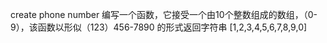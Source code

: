 create phone number
编写一个函数，它接受一个由10个整数组成的数组，（0-9），该函数以形似（123）456-7890 的形式返回字符串
[1,2,3,4,5,6,7,8,9,0]